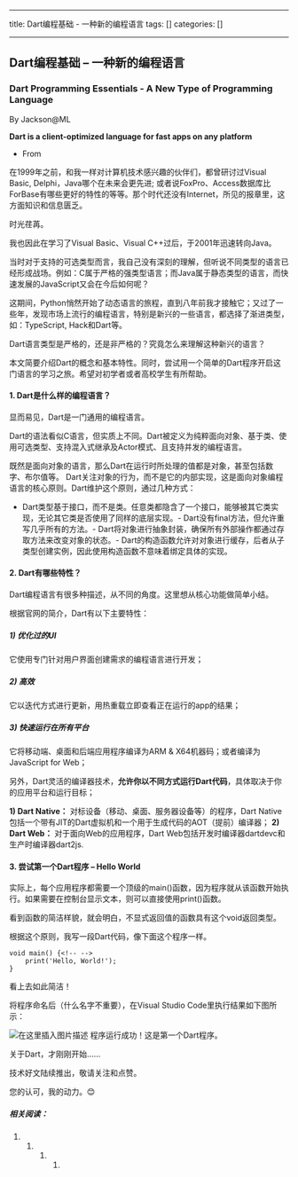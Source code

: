 
--- 
title:  Dart编程基础 - 一种新的编程语言 
tags: []
categories: [] 

---
## Dart编程基础 – 一种新的编程语言

### Dart Programming Essentials - A New Type of Programming Language

By Jackson@ML

>  
 **Dart is a client-optimized language for fast apps on any platform** 
 - From  


在1999年之前，和我一样对计算机技术感兴趣的伙伴们，都曾研讨过Visual Basic, Delphi，Java哪个在未来会更先进; 或者说FoxPro、Access数据库比ForBase有哪些更好的特性的等等。那个时代还没有Internet，所见的报章里，这方面知识和信息匮乏。

时光荏苒。

我也因此在学习了Visual Basic、Visual C++过后，于2001年迅速转向Java。

当时对于支持的可选类型而言，我自己没有深刻的理解，但听说不同类型的语言已经形成战场。例如：C属于严格的强类型语言；而Java属于静态类型的语言，而快速发展的JavaScript又会在今后如何呢？

这期间，Python悄然开始了动态语言的旅程，直到八年前我才接触它；又过了一些年，发现市场上流行的编程语言，特别是新兴的一些语言，都选择了渐进类型，如：TypeScript, Hack和Dart等。

Dart语言类型是严格的，还是非严格的？究竟怎么来理解这种新兴的语言？

本文简要介绍Dart的概念和基本特性。同时，尝试用一个简单的Dart程序开启这门语言的学习之旅。希望对初学者或者高校学生有所帮助。

#### 1. Dart是什么样的编程语言？

显而易见，Dart是一门通用的编程语言。

Dart的语法看似C语言，但实质上不同。Dart被定义为纯粹面向对象、基于类、使用可选类型、支持混入式继承及Actor模式、且支持并发的编程语言。

既然是面向对象的语言，那么Dart在运行时所处理的值都是对象，甚至包括数字、布尔值等。 Dart关注对象的行为，而不是它的内部实现，这是面向对象编程语言的核心原则。Dart维护这个原则，通过几种方式：
- Dart类型基于接口，而不是类。任意类都隐含了一个接口，能够被其它类实现，无论其它类是否使用了同样的底层实现。- Dart没有final方法，但允许重写几乎所有的方法。- Dart将对象进行抽象封装，确保所有外部操作都通过存取方法来改变对象的状态。- Dart的构造函数允许对对象进行缓存，后者从子类型创建实例，因此使用构造函数不意味着绑定具体的实现。
#### 2. Dart有哪些特性？

Dart编程语言有很多种描述，从不同的角度。这里想从核心功能做简单小结。

根据官网的简介，Dart有以下主要特性：

##### 1) 优化过的UI

它使用专门针对用户界面创建需求的编程语言进行开发；

##### 2) 高效

它以迭代方式进行更新，用热重载立即查看正在运行的app的结果；

##### 3) 快速运行在所有平台

它将移动端、桌面和后端应用程序编译为ARM &amp; X64机器码；或者编译为JavaScript for Web；

另外，Dart灵活的编译器技术，**允许你以不同方式运行Dart代码**，具体取决于你的应用平台和运行目标；

**1) Dart Native：** 对标设备（移动、桌面、服务器设备等）的程序，Dart Native包括一个带有JIT的Dart虚拟机和一个用于生成代码的AOT（提前）编译器； **2) Dart Web：** 对于面向Web的应用程序，Dart Web包括开发时编译器dartdevc和生产时编译器dart2js.

#### 3. 尝试第一个Dart程序 – Hello World

>  
 实际上，每个应用程序都需要一个顶级的main()函数，因为程序就从该函数开始执行。如果需要在控制台显示文本，则可以直接使用print()函数。 


看到函数的简洁样貌，就会明白，不显式返回值的函数具有这个void返回类型。

根据这个原则，我写一段Dart代码，像下面这个程序一样。

```
void main() {<!-- -->
	print('Hello, World!');
}

```

看上去如此简洁！

将程序命名后（什么名字不重要），在Visual Studio Code里执行结果如下图所示：

<img src="https://img-blog.csdnimg.cn/direct/47d1bbf1706b43c5bb008a037ca1055c.png" alt="在这里插入图片描述"> 程序运行成功！这是第一个Dart程序。

关于Dart，才刚刚开始……

技术好文陆续推出，敬请关注和点赞。

您的认可，我的动力。😊

##### 相关阅读：
1. 1. 1. 1. 